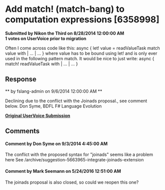 # Add match! (match-bang) to computation expressions [6358998] #

**Submitted by Nikon the Third on 8/28/2014 12:00:00 AM**  
**1 votes on UserVoice prior to migration**  

Often I come across code like this:
async {
let! value = readValueTask
match value with
| ...
| ...
}
where value has to be bound using let! and is only ever used in the following pattern match.
It would be nice to just write:
async {
match! readValueTask with
| ...
| ...
}



## Response ##
** by fslang-admin on 9/6/2014 12:00:00 AM **

Declining due to the conflict with the Joinads proposal., see comment below.
Don Syme, BDFL F# Language Evolution


**[Original UserVoice Submission](https://fslang.uservoice.com/forums/245727-f-language/suggestions/6358998)**


## Comments ##


#### Comment by Don Syme on 9/3/2014 4:45:00 AM ####
The conflict with the proposed syntax for "joinads" seems like a problem here
See /archive/suggestion-5663965-integrate-joinads-extension


#### Comment by Mark Seemann on 5/24/2016 12:51:00 AM ####
The joinads proposal is also closed, so could we reopen this one?

